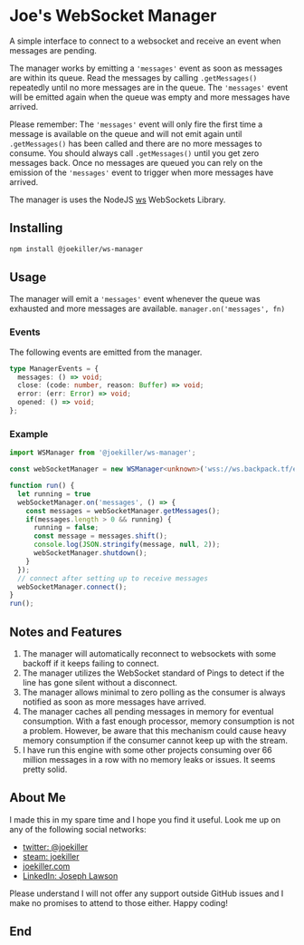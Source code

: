 # Joe's WebSocket Manager
A simple interface to connect to a websocket and receive an event
when messages are pending.

The manager works by emitting a `'messages'` event as soon as messages are
within its queue. Read the messages by calling `.getMessages()` repeatedly
until no more messages are in the queue. The `'messages'` event will be
emitted again when the queue was empty and more messages have arrived.

Please remember: The `'messages'` event will only fire the first time a message
is available on the queue and will not emit again until `.getMessages()` has
been called and there are no more messages to consume. You should always call
`.getMessages()` until you get zero messages back. Once no messages are queued
you can rely on the emission of the `'messages'` event to trigger when more 
messages have arrived.

The manager is uses the NodeJS [ws] WebSockets Library.

## Installing
```bash
npm install @joekiller/ws-manager
```

## Usage
The manager will emit a `'messages'` event whenever the queue was exhausted 
and more messages are available. `manager.on('messages', fn)`

### Events
The following events are emitted from the manager.
```typescript
type ManagerEvents = {
  messages: () => void;
  close: (code: number, reason: Buffer) => void;
  error: (err: Error) => void;
  opened: () => void;
};
```

### Example
```typescript
import WSManager from '@joekiller/ws-manager';

const webSocketManager = new WSManager<unknown>('wss://ws.backpack.tf/events');

function run() {
  let running = true
  webSocketManager.on('messages', () => {
    const messages = webSocketManager.getMessages();
    if(messages.length > 0 && running) {
      running = false;
      const message = messages.shift();
      console.log(JSON.stringify(message, null, 2));
      webSocketManager.shutdown();
    }
  });
  // connect after setting up to receive messages
  webSocketManager.connect();
}
run();

```

## Notes and Features
1. The manager will automatically reconnect to websockets with some backoff if it
keeps failing to connect.
2. The manager utilizes the WebSocket standard of Pings to detect if the line
has gone silent without a disconnect.
3. The manager allows minimal to zero polling as the consumer is always
notified as soon as more messages have arrived.
4. The manager caches all pending messages in memory for eventual consumption.
With a fast enough processor, memory consumption is not a problem. However, be
aware that this mechanism could cause heavy memory consumption if the consumer
cannot keep up with the stream.
5. I have run this engine with some other projects consuming over 66 million
messages in a row with no memory leaks or issues. It seems pretty solid.

## About Me
I made this in my spare time and I hope you find it useful. Look me up on
any of the following social networks:

  * [twitter: @joekiller]
  * [steam: joekiller]
  * [joekiller.com]
  * [LinkedIn: Joseph Lawson]

Please understand I will not offer any support outside GitHub issues and I
make no promises to attend to those either. Happy coding!

## End

[twitter: @joekiller]: https://twitter.com/joekiller
[steam: joekiller]: https://steamcommunity.com/id/joekiller/
[joekiller.com]: https://joekiller.com
[LinkedIn: Joseph Lawson]: https://www.linkedin.com/in/joseph-lawson
[ws]: https://github.com/websockets/ws
